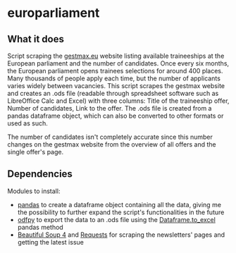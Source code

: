 # europarliament


## What it does
Script scraping the [gestmax.eu](ep-stages.gestmax.eu) website listing available traineeships at the European parliament and the number of candidates.
Once every six months, the European parliament opens trainees selections for around 400 places. Many thousands of people apply each time, but the number of applicants varies widely between vacancies.
This script scrapes the gestmax website and creates an .ods file (readable through spreadsheet software such as LibreOffice Calc and Excel) with three columns: Title of the traineeship offer, Number of candidates, Link to the offer. The .ods file is created from a pandas dataframe object, which can also be converted to other formats or used as such.

The number of candidates isn't completely accurate since this number changes on the gestmax website from the overview of all offers and the single offer's page.

## Dependencies
Modules to install:
* [pandas](https://pandas.pydata.org/) to create a dataframe object containing all the data, giving me the possibility to further expand the script's functionalities in the future
* [odfpy](https://pypi.org/project/odfpy/) to export the data to an .ods file using the [Dataframe.to_excel](https://pandas.pydata.org/pandas-docs/stable/reference/api/pandas.DataFrame.to_excel.html) pandas method 
* [Beautiful Soup 4](https://www.crummy.com/software/BeautifulSoup/bs4/doc/) and [Requests](https://requests.readthedocs.io/en/master/) for scraping the newsletters' pages and getting the latest issue

